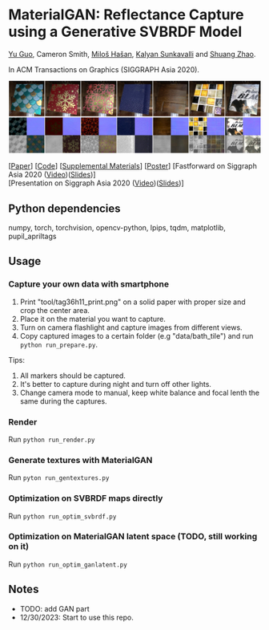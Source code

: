 # MaterialGAN: Reflectance Capture using a Generative SVBRDF Model

[Yu Guo](https://tflsguoyu.github.io/), Cameron Smith, [Miloš Hašan](http://miloshasan.net/), [Kalyan Sunkavalli](http://www.kalyans.org/) and [Shuang Zhao](https://shuangz.com/).

In ACM Transactions on Graphics (SIGGRAPH Asia 2020).

<img src="https://github.com/tflsguoyu/materialgan_suppl/blob/master/github/teaser.jpg" width="1000px">

[[Paper](https://github.com/tflsguoyu/materialgan_paper/blob/master/materialgan.pdf)]
[[Code](https://github.com/tflsguoyu/svbrdf-diff-renderer)]
[[Supplemental Materials](https://tflsguoyu.github.io/materialgan_suppl/)]
[[Poster](https://github.com/tflsguoyu/materialgan_poster/blob/master/materialgan_poster.pdf)]
[Fastforward on Siggraph Asia 2020 ([Video](https://youtu.be/fD6CTb1DlbE))([Slides](https://www.dropbox.com/s/qi594y27dqa7irf/materialgan_ff.pptx?dl=0))] \
[Presentation on Siggraph Asia 2020 ([Video](https://youtu.be/CrAoVsJf0Zw))([Slides](https://www.dropbox.com/s/zj2mhrminoamrdg/materialgan_main.pptx?dl=0))]

## Python dependencies
numpy, torch, torchvision, opencv-python, lpips, tqdm, matplotlib, pupil_apriltags

## Usage
### Capture your own data with smartphone
1. Print "tool/tag36h11_print.png" on a solid paper with proper size and crop the center area.
2. Place it on the material you want to capture.
3. Turn on camera flashlight and capture images from different views.
4. Copy captured images to a certain folder (e.g "data/bath_tile") and run `python run_prepare.py`.

Tips:
1. All markers should be captured.
2. It's better to capture during night and turn off other lights.
3. Change camera mode to manual, keep white balance and focal lenth the same during the captures.

### Render
Run `python run_render.py`

### Generate textures with MaterialGAN
Run `pyton run_gentextures.py`

### Optimization on SVBRDF maps directly
Run `python run_optim_svbrdf.py`

### Optimization on MaterialGAN latent space (TODO, still working on it)
Run `python run_optim_ganlatent.py`

## Notes
- TODO: add GAN part
- 12/30/2023: Start to use this repo.
